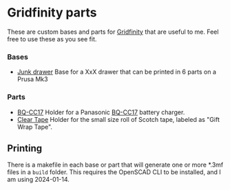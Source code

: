 # Gridfinity parts

These are custom bases and parts for [Gridfinity](https://www.youtube.com/watch?v=ra_9zU-mnl8) that are useful to me.  Feel free to use these as you see fit.

### Bases

- [Junk drawer]() Base for a XxX drawer that can be printed in 6 parts on a Prusa Mk3

### Parts

- [BQ-CC17](./parts/battery-charger) Holder for a Panasonic [BQ-CC17](https://www.panasonic.com/global/energy/products/eneloop/en/lineup/charger-bq-cc17.html) battery charger.
- [Clear Tape](./parts/clear-tape) Holder for the small size roll of Scotch tape, labeled as "Gift Wrap Tape".

## Printing

There is a makefile in each base or part that will generate one or more *.3mf files in a `build` folder.  This requires the OpenSCAD CLI to be installed, and I am using 2024-01-14.